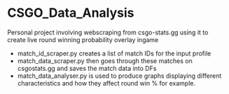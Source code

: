 # CSGO_Data_Analysis
Personal project involving webscraping from csgo-stats.gg using it to create live round winning probability overlay ingame


- match_id_scraper.py creates a list of match IDs for the input profile
- match_data_scraper.py then goes through these matches on csgostats.gg and saves the match data into DFs
- match_data_analyser.py is used to produce graphs displaying different characteristics and how they affect round win % for example.
